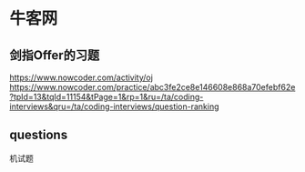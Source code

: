 # 牛客网

## 剑指Offer的习题

https://www.nowcoder.com/activity/oj
https://www.nowcoder.com/practice/abc3fe2ce8e146608e868a70efebf62e?tpId=13&tqId=11154&tPage=1&rp=1&ru=/ta/coding-interviews&qru=/ta/coding-interviews/question-ranking

## questions
机试题
